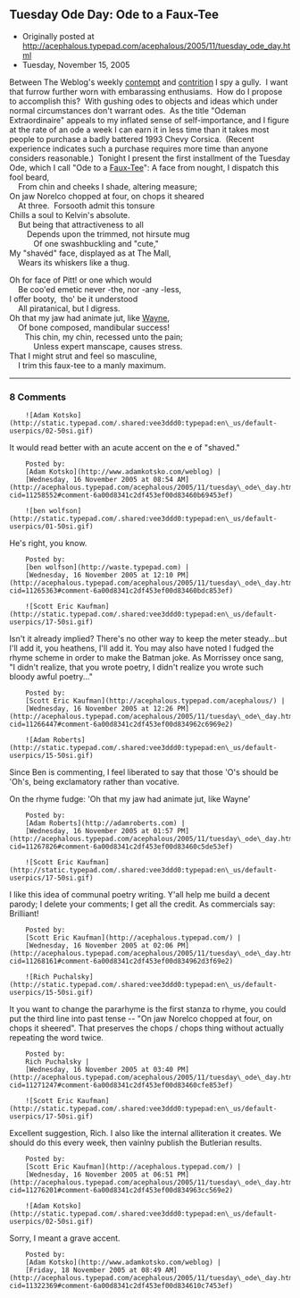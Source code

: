 ## Tuesday Ode Day: Ode to a Faux-Tee

 * Originally posted at http://acephalous.typepad.com/acephalous/2005/11/tuesday_ode_day.html
 * Tuesday, November 15, 2005



Between The Weblog's weekly [contempt](http://www.adamkotsko.com/weblog/2005/11/tuesday-hatred-31415926535898.html) and [contrition](http://www.adamkotsko.com/weblog/2005/11/friday-afternoon-confessional-be-still.html) I spy a gully.  I want that furrow further worn with embarassing enthusiams.  How do I propose to accomplish this?  With gushing odes to objects and ideas which under normal circumstances don't warrant odes.  As the title "Odeman Extraordinaire" appeals to my inflated sense of self-importance, and I figure at the rate of an ode a week I can earn it in less time than it takes most people to purchase a badly battered 1993 Chevy Corsica.  (Recent experience indicates such a purchase requires more time than anyone considers reasonable.)  Tonight I present the first installment of the Tuesday Ode, which I call "Ode to a [Faux-Tee](http://acephalous.typepad.com/afauxtee003.jpg)":
A face from nought, I dispatch this fool beard,  
    From chin and cheeks I shade, altering measure;  
On jaw Norelco chopped at four, on chops it sheared  
    At three.  Forsooth admit this tonsure  
Chills a soul to Kelvin's absolute.  
    But being that attractiveness to all  
        Depends upon the trimmed, not hirsute mug  
           Of one swashbuckling and "cute,"  
My "shavéd" face, displayed as at The Mall,  
    Wears its whiskers like a thug.

Oh for face of Pitt! or one which would  
    Be coo'ed emetic never -the, nor -any -less,  
I offer booty,  tho' be it understood  
    All piratanical, but I digress.  
Oh that my jaw had animate jut, like [Wayne](http://fs6.deviantart.com/i/2005/051/6/e/Contest\_Notice\_by\_Batman\_Animated.png),   
    Of bone composed, mandibular success!   
       This chin, my chin, recessed unto the pain;  
           Unless expert manscape, causes stress.  
That I might strut and feel so masculine,  
    I trim this faux-tee to a manly maximum.
		

* * *

### 8 Comments 

		

                
[]()

	

		![Adam Kotsko](http://static.typepad.com/.shared:vee3ddd0:typepad:en\_us/default-userpics/02-50si.gif)
	

	

		

It would read better with an acute accent on the e of "shaved."  

	

		Posted by:
		[Adam Kotsko](http://www.adamkotsko.com/weblog) |
		[Wednesday, 16 November 2005 at 08:54 AM](http://acephalous.typepad.com/acephalous/2005/11/tuesday\_ode\_day.html?cid=11258552#comment-6a00d8341c2df453ef00d83460b69453ef)

[]()

	

		![ben wolfson](http://static.typepad.com/.shared:vee3ddd0:typepad:en\_us/default-userpics/01-50si.gif)
	

	

		

He's right, you know.

	

		Posted by:
		[ben wolfson](http://waste.typepad.com) |
		[Wednesday, 16 November 2005 at 12:10 PM](http://acephalous.typepad.com/acephalous/2005/11/tuesday\_ode\_day.html?cid=11265363#comment-6a00d8341c2df453ef00d83460bdc853ef)

[]()

	

		![Scott Eric Kaufman](http://static.typepad.com/.shared:vee3ddd0:typepad:en\_us/default-userpics/17-50si.gif)
	

	

		

Isn't it already implied?  There's no other way to keep the meter steady...but I'll add it, you heathens, I'll add it.  You may also have noted I fudged the rhyme scheme in order to make the Batman joke.  As Morrissey once sang, "I didn't realize, that you wrote poetry, I didn't realize you wrote such bloody awful poetry..."

	

		Posted by:
		[Scott Eric Kaufman](http://acephalous.typepad.com/acephalous/) |
		[Wednesday, 16 November 2005 at 12:26 PM](http://acephalous.typepad.com/acephalous/2005/11/tuesday\_ode\_day.html?cid=11266447#comment-6a00d8341c2df453ef00d834962c6969e2)

[]()

	

		![Adam Roberts](http://static.typepad.com/.shared:vee3ddd0:typepad:en\_us/default-userpics/15-50si.gif)
	

	

		

Since Ben is commenting, I feel liberated to say that those 'O's should be 'Oh's, being exclamatory rather than vocative.

On the rhyme fudge: 'Oh that my jaw had animate jut, like Wayne'

	

		Posted by:
		[Adam Roberts](http://adamroberts.com) |
		[Wednesday, 16 November 2005 at 01:57 PM](http://acephalous.typepad.com/acephalous/2005/11/tuesday\_ode\_day.html?cid=11267826#comment-6a00d8341c2df453ef00d83460c5de53ef)

[]()

	

		![Scott Eric Kaufman](http://static.typepad.com/.shared:vee3ddd0:typepad:en\_us/default-userpics/17-50si.gif)
	

	

		

I like this idea of communal poetry writing.  Y'all help me build a decent parody; I delete your comments; I get all the credit.  As commercials say: Brilliant!

	

		Posted by:
		[Scott Eric Kaufman](http://acephalous.typepad.com/) |
		[Wednesday, 16 November 2005 at 02:06 PM](http://acephalous.typepad.com/acephalous/2005/11/tuesday\_ode\_day.html?cid=11268161#comment-6a00d8341c2df453ef00d834962d3f69e2)

[]()

	

		![Rich Puchalsky](http://static.typepad.com/.shared:vee3ddd0:typepad:en\_us/default-userpics/15-50si.gif)
	

	

		

It you want to change the pararhyme is the first stanza to rhyme, you could put the third line into past tense -- "On jaw Norelco chopped at four, on chops it sheered".  That preserves the chops / chops thing without actually repeating the word twice.  

	

		Posted by:
		Rich Puchalsky |
		[Wednesday, 16 November 2005 at 03:40 PM](http://acephalous.typepad.com/acephalous/2005/11/tuesday\_ode\_day.html?cid=11271247#comment-6a00d8341c2df453ef00d83460cfe853ef)

[]()

	

		![Scott Eric Kaufman](http://static.typepad.com/.shared:vee3ddd0:typepad:en\_us/default-userpics/17-50si.gif)
	

	

		

Excellent suggestion, Rich.  I also like the internal alliteration it creates.  We should do this every week, then vainlny publish the Butlerian results.

	

		Posted by:
		[Scott Eric Kaufman](http://acephalous.typepad.com/) |
		[Wednesday, 16 November 2005 at 06:51 PM](http://acephalous.typepad.com/acephalous/2005/11/tuesday\_ode\_day.html?cid=11276201#comment-6a00d8341c2df453ef00d834963cc569e2)

[]()

	

		![Adam Kotsko](http://static.typepad.com/.shared:vee3ddd0:typepad:en\_us/default-userpics/02-50si.gif)
	

	

		

Sorry, I meant a grave accent.

	

		Posted by:
		[Adam Kotsko](http://www.adamkotsko.com/weblog) |
		[Friday, 18 November 2005 at 08:49 AM](http://acephalous.typepad.com/acephalous/2005/11/tuesday\_ode\_day.html?cid=11322369#comment-6a00d8341c2df453ef00d834610c7453ef)

		

        